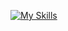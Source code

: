 [![My Skills](https://skillicons.dev/icons?i=aws,gcp,azure,react,docker,vim,git,js,bash,rust,figma&perline=11)](https://skillicons.dev)
